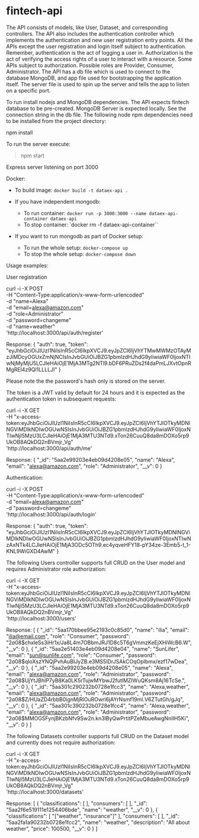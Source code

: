 # fintech-api
The API consists of models, like User, Dataset, and corresponding controllers.
The API also includes the authentication controller which implements the authentication and new user registration entry points.
All the APIs except the user registration and login itself subject to authentication.
Remember, authentication is the act of logging a user in. Authorization is the act of verifying the access rights of a user to interact with a resource.
Some APIs subject to authorization. Possible roles are Provider, Consumer, Administrator.
The API has a db file which is used to connect to the database MongoDB, and app file used for bootstrapping the application itself.
The server file is used to spin up the server and tells the
app to listen on a specific port.

To run install nodejs and MongoDB dependencies. The API expects fintech database to be pre-created. MongoDB Server is expected locally. See the connection string in the db file.
The following node npm dependencies need to be installed from the project directory:


npm install

To run the server execute:

> npm start

Express server listening on port 3000

Docker:

* To build image: `docker build -t dataex-api .`

* If you have independent mongodb:
  
    * To run container: `docker run -p 3000:3000 --name dataex-api-container dataex-api`
    * To stop container: `docker rm -f dataex-api-container``

* If you want to run mongodb as part of Docker setup:
  
    * To run the whole setup: `docker-compose up`
    * To stop the whole setup: `docker-compose down`

Usage examples:

User registration

curl -i -X POST \
   -H "Content-Type:application/x-www-form-urlencoded" \
   -d "name=Alexa" \
   -d "email=alexa@amazon.com" \
   -d "role=Administrator" \
   -d "password=changeme" \
   -d "name=weather" \
 'http://localhost:3000/api/auth/register'


Response: {
    "auth": true,
    "token": "eyJhbGciOiJIUzI1NiIsInR5cCI6IkpXVCJ9.eyJpZCI6IjVhYTMwMWMzOTAyMzJiMDcyOGUxZmNjNCIsInJvbGUiOiJBZG1pbmlzdHJhdG9yIiwiaWF0IjoxNTIwNjMyMjU5LCJleHAiOjE1MjA3MTg2NTl9.bDF6PRuZDs2f4daPmLJXvtOpnRMgREl4z9QI1LLLLJI"
}


Please note the the password's hash only is stored on the server.

The token is a JWT valid by default for 24 hours and it is expected as the authentication token in subsequent requests:

curl -i -X GET \
   -H "x-access-token:eyJhbGciOiJIUzI1NiIsInR5cCI6IkpXVCJ9.eyJpZCI6IjVhYTJlOTkyMDNlNGViMDlkNDIwOGUwNSIsInJvbGUiOiJBZG1pbmlzdHJhdG9yIiwiaWF0IjoxNTIwNjI5MzU3LCJleHAiOjE1MjA3MTU3NTd9.xTon26CuuQ8da8mDOXo5rp9UkOB8AQkDQ2nBVmjr_Vg" \
 'http://localhost:3000/api/auth/me'

Response: {
    "_id": "5aa2e99203e4eb09d4208e05",
    "name": "Alexa",
    "email": "alexa@amazon.com",
    "role": "Administrator",
    "__v": 0
}

Authentication:

curl -i -X POST \
   -H "Content-Type:application/x-www-form-urlencoded" \
   -d "email=alexa@amazon.com" \
   -d "password=changeme" \
 'http://localhost:3000/api/auth/login'


Response: {
    "auth": true,
    "token": "eyJhbGciOiJIUzI1NiIsInR5cCI6IkpXVCJ9.eyJpZCI6IjVhYTJlOTkyMDNlNGViMDlkNDIwOGUwNSIsInJvbGUiOiJBZG1pbmlzdHJhdG9yIiwiaWF0IjoxNTIwNzAxNTk4LCJleHAiOjE1MjA3ODc5OTh9.ec4yqveHFY18-pY34ze-3Emb5-t_1-KNL9WiGXD4AwM"
}


The following Users controller supports full CRUD on the User model and requires Administrator role authorization:

curl -i -X GET \
   -H "x-access-token:eyJhbGciOiJIUzI1NiIsInR5cCI6IkpXVCJ9.eyJpZCI6IjVhYTJlOTkyMDNlNGViMDlkNDIwOGUwNSIsInJvbGUiOiJBZG1pbmlzdHJhdG9yIiwiaWF0IjoxNTIwNjI5MzU3LCJleHAiOjE1MjA3MTU3NTd9.xTon26CuuQ8da8mDOXo5rp9UkOB8AQkDQ2nBVmjr_Vg" \
 'http://localhost:3000/users'

Response: [
    {
        "_id": "5aa170bbee95e2193c0c85d0",
        "name": "ilia",
        "email": "ilia@email.com",
        "role": "Consumer",
        "password": "$2a$08$chxleSs3iHr1x/Ja8L4m7OBbmJRJ1D8c5T6gVmmzKeEjXHiWcB6.W",
        "__v": 0
    },
    {
        "_id": "5aa2e51403e4eb09d4208e04",
        "name": "SunLifer",
        "email": "sun@sunlife.com",
        "role": "Consumer",
        "password": "$2a$08$qIoXszYNQjPvhAuBIJyZB.e3MS5IDrJSAkCOqOpIbmx/ezf17wDea",
        "__v": 0
    },
    {
        "_id": "5aa2e99203e4eb09d4208e05",
        "name": "Alexa",
        "email": "alexa@amazon.com",
        "role": "Administrator",
        "password": "$2a$08$UjYtJBhlP7yB8Ka0LK5rTujwMYbwJ2futlMZIWuQKsm8Aj16TcSe.",
        "__v": 0
    },
    {
        "_id": "5aa301c290232b0728e1fcc3",
        "name": "Alexa,weather",
        "email": "alexa@amazon.com",
        "role": "Administrator",
        "password": "$2a$08$Z/HUaZD4rbbB0ignMjRlOuROwrl6jAYrNsmf19ml.V6ZTutGh/gJq",
        "__v": 0
    },
    {
        "_id": "5aa301c390232b0728e1fcc4",
        "name": "Alexa,weather",
        "email": "alexa@amazon.com",
        "role": "Administrator",
        "password": "$2a$08$MMOGSFynjBKzbNfv9Sw2n.kn3lByQwPrtitPZeMbueAwgNnIIH5Ki",
        "__v": 0
    }
]


The following Datasets controller supports full CRUD on the Dataset model and currently does not require authorization:

curl -i -X GET \
   -H "x-access-token:eyJhbGciOiJIUzI1NiIsInR5cCI6IkpXVCJ9.eyJpZCI6IjVhYTJlOTkyMDNlNGViMDlkNDIwOGUwNSIsInJvbGUiOiJBZG1pbmlzdHJhdG9yIiwiaWF0IjoxNTIwNjI5MzU3LCJleHAiOjE1MjA3MTU3NTd9.xTon26CuuQ8da8mDOXo5rp9UkOB8AQkDQ2nBVmjr_Vg" \
 'http://localhost:3000/datasets'

Response: [
    {
        "classifications": [
        ],
        "consumers": [
        ],
        "_id": "5aa2f6e519111e1254406bde",
        "name": "weather",
        "__v": 0
    },
    {
        "classifications": [
            "[\"weather\", \"insurance\"]"
        ],
        "consumers": [
        ],
        "_id": "5aa2fa1a90232b0728e1fcc2",
        "name": "weather",
        "description": "All about weather",
        "price": 100500,
        "__v": 0
    }
]
